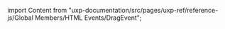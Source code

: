 
import Content from "uxp-documentation/src/pages/uxp-ref/reference-js/Global Members/HTML Events/DragEvent";

<Content query="product=photoshop"/>
